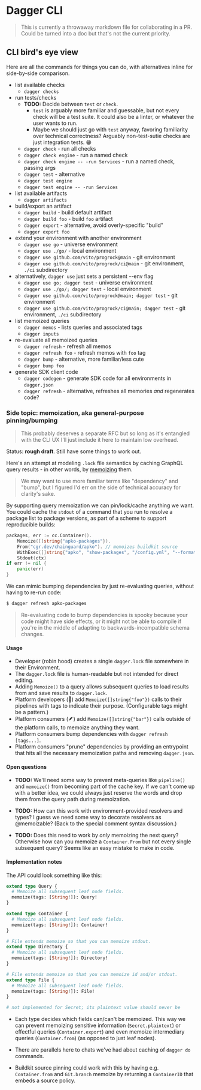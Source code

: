 # Dagger CLI

> This is currently a throwaway markdown file for collaborating in a PR. Could
> be turned into a doc but that's not the current priority.

## CLI bird's eye view

Here are all the commands for things you can do, with alternatives inline for
side-by-side comparison.

* list available checks
    * `dagger checks`
* run tests/checks
    * **TODO:** Decide between `test` or `check`.
        * `test` is arguably more familiar and guessable, but not every check
          will be a test suite. It could also be a linter, or whatever the user
          wants to run.
        * Maybe we should just go with `test` anyway, favoring familiarity over
          technical correctness? Arguably non-test-sutie checks are just
          integration tests. :grin:
    * `dagger check` - run all checks
    * `dagger check engine` - run a named check
    * `dagger check engine -- -run Services` - run a named check, passing args
    * `dagger test` - alternative
    * `dagger test engine`
    * `dagger test engine -- -run Services`
* list available artifacts
    * `dagger artifacts`
* build/export an artifact
    * `dagger build` - build default artifact
    * `dagger build foo` - build `foo` artifact
    * `dagger export` - alternative, avoid overly-specific "build"
    * `dagger export foo`
* extend your environment with another environment
    * `dagger use go` - universe environment
    * `dagger use ./go/` - local environment
    * `dagger use github.com/vito/progrock@main` - git environment
    * `dagger use github.com/vito/progrock/ci@main` - git environment, `./ci` subdirectory
* alternatively, `dagger use` just sets a persistent --env flag
    * `dagger use go; dagger test` - universe environment
    * `dagger use ./go/; dagger test` - local environment
    * `dagger use github.com/vito/progrock@main; dagger test` - git environment
    * `dagger use github.com/vito/progrock/ci@main; dagger test` - git environment, `./ci` subdirectory
* list memoized queries
    * `dagger memos` - lists queries and associated tags
    * `dagger inputs`
* re-evaluate all memoized queries
    * `dagger refresh` - refresh all memos
    * `dagger refresh foo` - refresh memos with `foo` tag
    * `dagger bump` - alternative, more familiar/less cute
    * `dagger bump foo`
* generate SDK client code
    * `dagger codegen` - generate SDK code for all environments in `dagger.json`
    * `dagger refresh` - alternative, refreshes all memories _and_ regenerates code?

### Side topic: memoization, aka general-purpose pinning/bumping

> This probably deserves a separate RFC but so long as it's entangled with the
> CLI UX I'll just include it here to maintain low overhead.

Status: **rough draft**. Still have some things to work out.

Here's an attempt at modeling `.lock` file semantics by caching GraphQL query
results - in other words, by [memoizing] them.

[memoizing]: https://en.wikipedia.org/wiki/Memoization

> We may want to use more familiar terms like "dependency" and "bump", but I
> figured I'd err on the side of technical accuracy for clarity's sake.

By supporting query memoization we can pin/lock/cache anything we want. You
could cache the `stdout` of a command that you run to resolve a package list to
package versions, as part of a scheme to support reproducible builds:

```go
packages, err := cc.Container().
    Memoize([]string{"apko-packages"}).
    From("cgr.dev/chainguard/apko"). // memoizes buildkit source
    WithExec([]string{"apko", "show-packages", "/config.yml", "--format"}).
    Stdout(ctx)
if err != nil {
    panic(err)
}
```

We can mimic bumping dependencies by just re-evaluating queries, without having
to re-run code:

```sh
$ dagger refresh apko-packages
```

> Re-evaluating code to bump dependencies is spooky because your code might have
> side effects, or it might not be able to compile if you're in the middle of
> adapting to backwards-incompatible schema changes.

#### Usage

* Developer (robin hood) creates a single `dagger.lock` file somewhere in their
  Environment.
* The `dagger.lock` file is human-readable but not intended for direct editing.
* Adding `Memoize()` to a query allows subsequent queries to load results from
  and save results to `dagger.lock`.
* Platform developers (:tophat:) add `Memoize([]string{"foo"})` calls to their
  pipelines with tags to indicate their purpose. (Configurable tags might be a
  pattern.)
* Platform consumers (🪶) add `Memoize([]string{"bar"})` calls outside of the
  platform calls, to memoize anything they want.
* Platform consumers bump dependencies with `dagger refresh [tags...]`.
* Platform consumers "prune" dependencies by providing an entrypoint that hits
  all the necessary memoization paths and removing `dagger.json`.

#### Open questions

* **TODO:** We'll need some way to prevent meta-queries like `pipeline()` and
  `memoize()` from becoming part of the cache key. If we can't come up with a
  better idea, we could always just reserve the words and drop them from the
  query path during memoization.

* **TODO:** How can this work with environment-provided resolvers and types? I
  guess we need some way to decorate resolvers as @memoizable? (Back to the
  special comment syntax discussion.)

* **TODO:** Does this need to work by _only_ memoizing the next query?
  Otherwise how can you memoize a `Container.From` but not every single
  subsequent query? Seems like an easy mistake to make in code.

#### Implementation notes

The API could look something like this:

```graphql
extend type Query {
  # Memoize all subsequent leaf node fields.
  memoize(tags: [String!]): Query!
}

extend type Container {
  # Memoize all subsequent leaf node fields.
  memoize(tags: [String!]): Container!
}

# File extends memoize so that you can memoize stdout.
extend type Directory {
  # Memoize all subsequent leaf node fields.
  memoize(tags: [String!]): Directory!
}

# File extends memoize so that you can memoize id and/or stdout.
extend type File {
  # Memoize all subsequent leaf node fields.
  memoize(tags: [String!]): File!
}

# not implemented for Secret; its plaintext value should never be
```

* Each type decides which fields can/can't be memoized. This way we can prevent
  memoizing sensitive information (`Secret.plaintext`) or effectful queries
  (`Container.export`) and even memoize intermediary queries (`Container.from`)
  (as opposed to just leaf nodes).

* There are parallels here to chats we've had about caching of `dagger do`
  commands.

* Buildkit source pinning could work with this by having e.g. `Container.from`
  and `Git.branch` memoize by returning a `ContainerID` that embeds a source
  policy.
